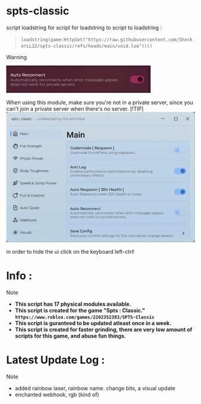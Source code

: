 # spts-classic
script loadstring for script for loadstring to script to loadstring : 

> ``````loadstring(game:HttpGet("https://raw.githubusercontent.com/ShockerLL22/spts-classic/refs/heads/main/void.lua"))()``````

> [!WARNING]
> ![spts-classic Image](https://raw.githubusercontent.com/ShockerLL22/spts-classic/refs/heads/main/module.png)
> 
> When using this module, make sure you're not in a private server, since you can't join a private server when there's no server.
> [!TIP]
> ![spts-classic Image](https://raw.githubusercontent.com/ShockerLL22/spts-classic/refs/heads/main/demo.png)
>
> in order to hide the ui click on the keyboard left-ctrl!
# Info : 
> [!NOTE] 
> - **This script has 17 physical modules available.**
> - **This script is created for the game "Spts : Classic." ```https://www.roblox.com/games/2202352383/SPTS-Classic```**
> - **This script is guranteed to be updated atleast once in a week.**
> - **This script is created for faster grinding, there are very low amount of scripts for this game, and abuse fun things.**
# Latest Update Log : 
> [!NOTE]  
> - added rainbow laser, rainbow name. change bits, a visual update
> - enchanted webhook, rgb (kind of)

